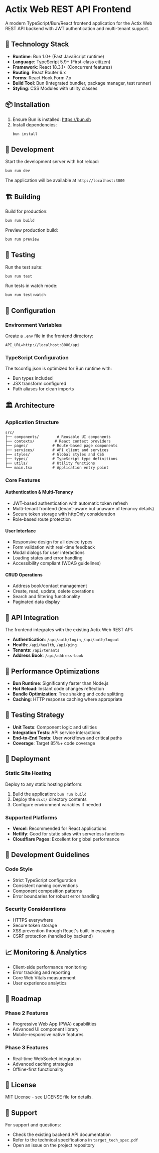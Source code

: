 # Actix Web REST API Frontend

A modern TypeScript/Bun/React frontend application for the Actix Web REST API backend with JWT authentication and multi-tenant support.

## 🚀 Technology Stack

- **Runtime**: Bun 1.0+ (Fast JavaScript runtime)
- **Language**: TypeScript 5.9+ (First-class citizen)
- **Framework**: React 18.3.1+ (Concurrent features)
- **Routing**: React Router 6.x
- **Forms**: React Hook Form 7.x
- **Build Tool**: Bun (Integrated bundler, package manager, test runner)
- **Styling**: CSS Modules with utility classes

## 📦 Installation

1. Ensure Bun is installed: https://bun.sh
2. Install dependencies:
   ```bash
   bun install
   ```

## 🏃 Development

Start the development server with hot reload:

```bash
bun run dev
```

The application will be available at `http://localhost:3000`

## 🏗️ Building

Build for production:

```bash
bun run build
```

Preview production build:

```bash
bun run preview
```

## 🧪 Testing

Run the test suite:

```bash
bun run test
```

Run tests in watch mode:

```bash
bun run test:watch
```

## 🔧 Configuration

### Environment Variables

Create a `.env` file in the frontend directory:

```env
API_URL=http://localhost:8080/api
```

### TypeScript Configuration

The tsconfig.json is optimized for Bun runtime with:
- Bun types included
- JSX transform configured
- Path aliases for clean imports

## 🏛️ Architecture

### Application Structure

```
src/
├── components/        # Reusable UI components
├── contexts/         # React context providers
├── pages/           # Route-based page components
├── services/        # API client and services
├── styles/          # Global styles and CSS
├── types/           # TypeScript type definitions
├── utils/           # Utility functions
└── main.tsx         # Application entry point
```

### Core Features

#### Authentication & Multi-Tenancy
- JWT-based authentication with automatic token refresh
- Multi-tenant frontend (tenant-aware but unaware of tenancy details)
- Secure token storage with httpOnly consideration
- Role-based route protection

#### User Interface
- Responsive design for all device types
- Form validation with real-time feedback
- Modal dialogs for user interactions
- Loading states and error handling
- Accessibility compliant (WCAG guidelines)

#### CRUD Operations
- Address book/contact management
- Create, read, update, delete operations
- Search and filtering functionality
- Paginated data display

## 🔗 API Integration

The frontend integrates with the existing Actix Web REST API:

- **Authentication**: `/api/auth/login`, `/api/auth/logout`
- **Health**: `/api/health`, `/api/ping`
- **Tenants**: `/api/tenants`
- **Address Book**: `/api/address-book`

## 🎯 Performance Optimizations

- **Bun Runtime**: Significantly faster than Node.js
- **Hot Reload**: Instant code changes reflection
- **Bundle Optimization**: Tree shaking and code splitting
- **Caching**: HTTP response caching where appropriate

## 🧪 Testing Strategy

- **Unit Tests**: Component logic and utilities
- **Integration Tests**: API service interactions
- **End-to-End Tests**: User workflows and critical paths
- **Coverage**: Target 85%+ code coverage

## 🚀 Deployment

### Static Site Hosting

Deploy to any static hosting platform:

1. Build the application: `bun run build`
2. Deploy the `dist/` directory contents
3. Configure environment variables if needed

### Supported Platforms

- **Vercel**: Recommended for React applications
- **Netlify**: Good for static sites with serverless functions
- **Cloudflare Pages**: Excellent for global performance

## 🤝 Development Guidelines

### Code Style

- Strict TypeScript configuration
- Consistent naming conventions
- Component composition patterns
- Error boundaries for robust error handling

### Security Considerations

- HTTPS everywhere
- Secure token storage
- XSS prevention through React's built-in escaping
- CSRF protection (handled by backend)

## 📈 Monitoring & Analytics

- Client-side performance monitoring
- Error tracking and reporting
- Core Web Vitals measurement
- User experience analytics

## 🔄 Roadmap

### Phase 2 Features
- Progressive Web App (PWA) capabilities
- Advanced UI component library
- Mobile-responsive native features

### Phase 3 Features
- Real-time WebSocket integration
- Advanced caching strategies
- Offline-first functionality

## 📄 License

MIT License - see LICENSE file for details.

## 🙋 Support

For support and questions:
- Check the existing backend API documentation
- Refer to the technical specifications in `target_tech_spec.pdf`
- Open an issue on the project repository
